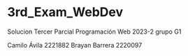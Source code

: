 # 3rd_Exam_WebDev

Solucion Tercer Parcial Programación Web 2023-2 grupo G1

Camilo Ávila 2221882
Brayan Barrera 2220097
